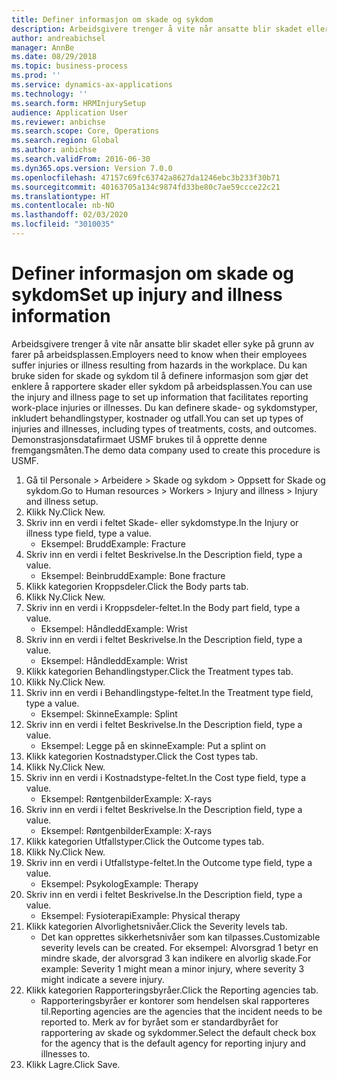 ```yaml
---
title: Definer informasjon om skade og sykdom
description: Arbeidsgivere trenger å vite når ansatte blir skadet eller syke på grunn av farer på arbeidsplassen.
author: andreabichsel
manager: AnnBe
ms.date: 08/29/2018
ms.topic: business-process
ms.prod: ''
ms.service: dynamics-ax-applications
ms.technology: ''
ms.search.form: HRMInjurySetup
audience: Application User
ms.reviewer: anbichse
ms.search.scope: Core, Operations
ms.search.region: Global
ms.author: anbichse
ms.search.validFrom: 2016-06-30
ms.dyn365.ops.version: Version 7.0.0
ms.openlocfilehash: 47157c69fc63742a8627da1246ebc3b233f30b71
ms.sourcegitcommit: 40163705a134c9874fd33be80c7ae59ccce22c21
ms.translationtype: HT
ms.contentlocale: nb-NO
ms.lasthandoff: 02/03/2020
ms.locfileid: "3010035"
---
```

# <a name="set-up-injury-and-illness-information"></a><span data-ttu-id="17606-103">Definer informasjon om skade og sykdom</span><span class="sxs-lookup"><span data-stu-id="17606-103">Set up injury and illness information</span></span>



<span data-ttu-id="17606-104">Arbeidsgivere trenger å vite når ansatte blir skadet eller syke på grunn av farer på arbeidsplassen.</span><span class="sxs-lookup"><span data-stu-id="17606-104">Employers need to know when their employees suffer injuries or illness resulting from hazards in the workplace.</span></span> <span data-ttu-id="17606-105">Du kan bruke siden for skade og sykdom til å definere informasjon som gjør det enklere å rapportere skader eller sykdom på arbeidsplassen.</span><span class="sxs-lookup"><span data-stu-id="17606-105">You can use the injury and illness page to set up information that facilitates reporting work-place injuries or illnesses.</span></span> <span data-ttu-id="17606-106">Du kan definere skade- og sykdomstyper, inkludert behandlingstyper, kostnader og utfall.</span><span class="sxs-lookup"><span data-stu-id="17606-106">You can set up types of injuries and illnesses, including types of treatments, costs, and outcomes.</span></span> <span data-ttu-id="17606-107">Demonstrasjonsdatafirmaet USMF brukes til å opprette denne fremgangsmåten.</span><span class="sxs-lookup"><span data-stu-id="17606-107">The demo data company used to create this procedure is USMF.</span></span>

1. <span data-ttu-id="17606-108">Gå til Personale > Arbeidere > Skade og sykdom > Oppsett for Skade og sykdom.</span><span class="sxs-lookup"><span data-stu-id="17606-108">Go to Human resources > Workers > Injury and illness > Injury and illness setup.</span></span>
2. <span data-ttu-id="17606-109">Klikk Ny.</span><span class="sxs-lookup"><span data-stu-id="17606-109">Click New.</span></span>
3. <span data-ttu-id="17606-110">Skriv inn en verdi i feltet Skade- eller sykdomstype.</span><span class="sxs-lookup"><span data-stu-id="17606-110">In the Injury or illness type field, type a value.</span></span>
    * <span data-ttu-id="17606-111">Eksempel: Brudd</span><span class="sxs-lookup"><span data-stu-id="17606-111">Example: Fracture</span></span>  
4. <span data-ttu-id="17606-112">Skriv inn en verdi i feltet Beskrivelse.</span><span class="sxs-lookup"><span data-stu-id="17606-112">In the Description field, type a value.</span></span>
    * <span data-ttu-id="17606-113">Eksempel: Beinbrudd</span><span class="sxs-lookup"><span data-stu-id="17606-113">Example: Bone fracture</span></span>  
5. <span data-ttu-id="17606-114">Klikk kategorien Kroppsdeler.</span><span class="sxs-lookup"><span data-stu-id="17606-114">Click the Body parts tab.</span></span>
6. <span data-ttu-id="17606-115">Klikk Ny.</span><span class="sxs-lookup"><span data-stu-id="17606-115">Click New.</span></span>
7. <span data-ttu-id="17606-116">Skriv inn en verdi i Kroppsdeler-feltet.</span><span class="sxs-lookup"><span data-stu-id="17606-116">In the Body part field, type a value.</span></span>
    * <span data-ttu-id="17606-117">Eksempel: Håndledd</span><span class="sxs-lookup"><span data-stu-id="17606-117">Example: Wrist</span></span>  
8. <span data-ttu-id="17606-118">Skriv inn en verdi i feltet Beskrivelse.</span><span class="sxs-lookup"><span data-stu-id="17606-118">In the Description field, type a value.</span></span>
    * <span data-ttu-id="17606-119">Eksempel: Håndledd</span><span class="sxs-lookup"><span data-stu-id="17606-119">Example: Wrist</span></span>  
9. <span data-ttu-id="17606-120">Klikk kategorien Behandlingstyper.</span><span class="sxs-lookup"><span data-stu-id="17606-120">Click the Treatment types tab.</span></span>
10. <span data-ttu-id="17606-121">Klikk Ny.</span><span class="sxs-lookup"><span data-stu-id="17606-121">Click New.</span></span>
11. <span data-ttu-id="17606-122">Skriv inn en verdi i Behandlingstype-feltet.</span><span class="sxs-lookup"><span data-stu-id="17606-122">In the Treatment type field, type a value.</span></span>
    * <span data-ttu-id="17606-123">Eksempel: Skinne</span><span class="sxs-lookup"><span data-stu-id="17606-123">Example: Splint</span></span>  
12. <span data-ttu-id="17606-124">Skriv inn en verdi i feltet Beskrivelse.</span><span class="sxs-lookup"><span data-stu-id="17606-124">In the Description field, type a value.</span></span>
    * <span data-ttu-id="17606-125">Eksempel: Legge på en skinne</span><span class="sxs-lookup"><span data-stu-id="17606-125">Example: Put a splint on</span></span>  
13. <span data-ttu-id="17606-126">Klikk kategorien Kostnadstyper.</span><span class="sxs-lookup"><span data-stu-id="17606-126">Click the Cost types tab.</span></span>
14. <span data-ttu-id="17606-127">Klikk Ny.</span><span class="sxs-lookup"><span data-stu-id="17606-127">Click New.</span></span>
15. <span data-ttu-id="17606-128">Skriv inn en verdi i Kostnadstype-feltet.</span><span class="sxs-lookup"><span data-stu-id="17606-128">In the Cost type field, type a value.</span></span>
    * <span data-ttu-id="17606-129">Eksempel: Røntgenbilder</span><span class="sxs-lookup"><span data-stu-id="17606-129">Example: X-rays</span></span>  
16. <span data-ttu-id="17606-130">Skriv inn en verdi i feltet Beskrivelse.</span><span class="sxs-lookup"><span data-stu-id="17606-130">In the Description field, type a value.</span></span>
    * <span data-ttu-id="17606-131">Eksempel: Røntgenbilder</span><span class="sxs-lookup"><span data-stu-id="17606-131">Example: X-rays</span></span>  
17. <span data-ttu-id="17606-132">Klikk kategorien Utfallstyper.</span><span class="sxs-lookup"><span data-stu-id="17606-132">Click the Outcome types tab.</span></span>
18. <span data-ttu-id="17606-133">Klikk Ny.</span><span class="sxs-lookup"><span data-stu-id="17606-133">Click New.</span></span>
19. <span data-ttu-id="17606-134">Skriv inn en verdi i Utfallstype-feltet.</span><span class="sxs-lookup"><span data-stu-id="17606-134">In the Outcome type field, type a value.</span></span>
    * <span data-ttu-id="17606-135">Eksempel: Psykolog</span><span class="sxs-lookup"><span data-stu-id="17606-135">Example: Therapy</span></span>  
20. <span data-ttu-id="17606-136">Skriv inn en verdi i feltet Beskrivelse.</span><span class="sxs-lookup"><span data-stu-id="17606-136">In the Description field, type a value.</span></span>
    * <span data-ttu-id="17606-137">Eksempel: Fysioterapi</span><span class="sxs-lookup"><span data-stu-id="17606-137">Example: Physical therapy</span></span>  
21. <span data-ttu-id="17606-138">Klikk kategorien Alvorlighetsnivåer.</span><span class="sxs-lookup"><span data-stu-id="17606-138">Click the Severity levels tab.</span></span>
    * <span data-ttu-id="17606-139">Det kan opprettes sikkerhetsnivåer som kan tilpasses.</span><span class="sxs-lookup"><span data-stu-id="17606-139">Customizable severity levels can be created.</span></span> <span data-ttu-id="17606-140">For eksempel: Alvorsgrad 1 betyr en mindre skade, der alvorsgrad 3 kan indikere en alvorlig skade.</span><span class="sxs-lookup"><span data-stu-id="17606-140">For example: Severity 1 might mean a minor injury, where severity 3 might indicate a severe injury.</span></span>  
22. <span data-ttu-id="17606-141">Klikk kategorien Rapporteringsbyråer.</span><span class="sxs-lookup"><span data-stu-id="17606-141">Click the Reporting agencies tab.</span></span>
    * <span data-ttu-id="17606-142">Rapporteringsbyråer er kontorer som hendelsen skal rapporteres til.</span><span class="sxs-lookup"><span data-stu-id="17606-142">Reporting agencies are the agencies that the incident needs to be reported to.</span></span> <span data-ttu-id="17606-143">Merk av for byrået som er standardbyrået for rapportering av skade og sykdommer.</span><span class="sxs-lookup"><span data-stu-id="17606-143">Select the default check box for the agency that is the default agency for reporting injury and illnesses to.</span></span>  
23. <span data-ttu-id="17606-144">Klikk Lagre.</span><span class="sxs-lookup"><span data-stu-id="17606-144">Click Save.</span></span>

